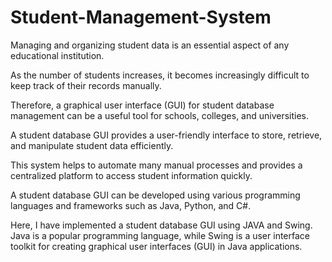 # Student-Management-System
Managing and organizing student data is an essential aspect of any educational institution.

As the number of students increases, it becomes increasingly difficult to keep track of their records manually.

Therefore, a graphical user interface (GUI) for student database management can be a useful tool for schools, colleges, and universities.

A student database GUI provides a user-friendly interface to store, retrieve, and manipulate student data efficiently.

This system helps to automate many manual processes and provides a centralized platform to access student information quickly.

A student database GUI can be developed using various programming languages and frameworks such as Java, Python, and C#.

Here, I have implemented a student database GUI using JAVA and Swing. Java is a popular programming language, while Swing is a user interface toolkit for creating graphical user interfaces (GUI) in Java applications.

